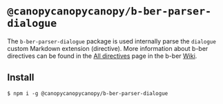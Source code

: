 # `@canopycanopycanopy/b-ber-parser-dialogue`

The `b-ber-parser-dialogue` package is used internally parse the `dialogue` custom Markdown extension (directive). More information about b-ber directives can be found in the [All directives](https://github.com/triplecanopy/b-ber/wiki/all-directives) page in the b-ber [Wiki](https://github.com/triplecanopy/b-ber/wiki).

## Install

```
$ npm i -g @canopycanopycanopy/b-ber-parser-dialogue
```
